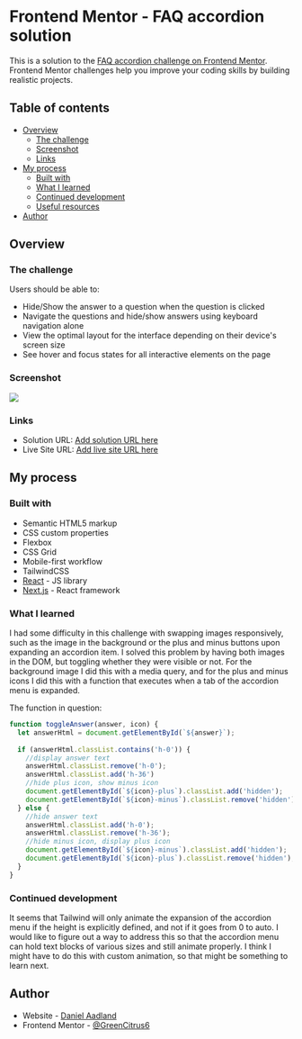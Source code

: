 # Frontend Mentor - FAQ accordion solution

This is a solution to the [FAQ accordion challenge on Frontend Mentor](https://www.frontendmentor.io/challenges/faq-accordion-wyfFdeBwBz). Frontend Mentor challenges help you improve your coding skills by building realistic projects. 

## Table of contents

- [Overview](#overview)
  - [The challenge](#the-challenge)
  - [Screenshot](#screenshot)
  - [Links](#links)
- [My process](#my-process)
  - [Built with](#built-with)
  - [What I learned](#what-i-learned)
  - [Continued development](#continued-development)
  - [Useful resources](#useful-resources)
- [Author](#author)


## Overview

### The challenge

Users should be able to:

- Hide/Show the answer to a question when the question is clicked
- Navigate the questions and hide/show answers using keyboard navigation alone
- View the optimal layout for the interface depending on their device's screen size
- See hover and focus states for all interactive elements on the page

### Screenshot

![](./screenshot.jpg)


### Links

- Solution URL: [Add solution URL here](https://your-solution-url.com)
- Live Site URL: [Add live site URL here](https://your-live-site-url.com)

## My process

### Built with

- Semantic HTML5 markup
- CSS custom properties
- Flexbox
- CSS Grid
- Mobile-first workflow
- TailwindCSS
- [React](https://reactjs.org/) - JS library
- [Next.js](https://nextjs.org/) - React framework


### What I learned

I had some difficulty in this challenge with swapping images responsively, such as the image in the background or the plus and minus buttons upon expanding an accordion item. I solved this problem by having both images in the DOM, but toggling whether they were visible or not. For the background image I did this with a media query, and for the plus and minus icons I did this with a function that executes when a tab of the accordion menu is expanded. 


The function in question: 
```jsx
function toggleAnswer(answer, icon) {
  let answerHtml = document.getElementById(`${answer}`);
  
  if (answerHtml.classList.contains('h-0')) {
    //display answer text
    answerHtml.classList.remove('h-0');
    answerHtml.classList.add('h-36')
    //hide plus icon, show minus icon
    document.getElementById(`${icon}-plus`).classList.add('hidden');
    document.getElementById(`${icon}-minus`).classList.remove('hidden');
  } else {
    //hide answer text
    answerHtml.classList.add('h-0');
    answerHtml.classList.remove('h-36');
    //hide minus icon, display plus icon
    document.getElementById(`${icon}-minus`).classList.add('hidden');
    document.getElementById(`${icon}-plus`).classList.remove('hidden');
  }
}
```

### Continued development

It seems that Tailwind will only animate the expansion of the accordion menu if the height is explicitly defined, and not if it goes from 0 to auto. I would like to figure out a way to address this so that the accordion menu can hold text blocks of various sizes and still animate properly. I think I might have to do this with custom animation, so that might be something to learn next. 

## Author

- Website - [Daniel Aadland](https://portfolio-website-git-main-greencitrus6s-projects.vercel.app/)
- Frontend Mentor - [@GreenCitrus6](https://www.frontendmentor.io/profile/GreenCitrus6)
